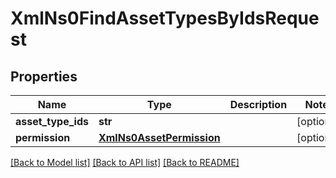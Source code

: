 # XmlNs0FindAssetTypesByIdsRequest

## Properties
Name | Type | Description | Notes
------------ | ------------- | ------------- | -------------
**asset_type_ids** | **str** |  | [optional] 
**permission** | [**XmlNs0AssetPermission**](XmlNs0AssetPermission.md) |  | [optional] 

[[Back to Model list]](../README.md#documentation-for-models) [[Back to API list]](../README.md#documentation-for-api-endpoints) [[Back to README]](../README.md)


